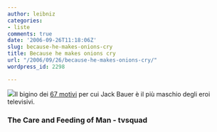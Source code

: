 ```yaml
---
author: leibniz
categories:
- liste
comments: true
date: '2006-09-26T11:18:06Z'
slug: because-he-makes-onions-cry
title: Because he makes onions cry
url: "/2006/09/26/because-he-makes-onions-cry/"
wordpress_id: 2298

---
```

![](https://www.tvsquad.com/media/2006/04/Kiefer-Sutherland.jpg)Il bigino dei [67 motivi](https://www.thecareandfeedingofman.com/2006/09/67-reasons-jack-bauer-is-a-mans-man/) per cui Jack Bauer è il più maschio degli eroi televisivi.

### The Care and Feeding of Man - tvsquad
